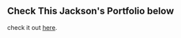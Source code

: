 ## Check This Jackson's Portfolio below
check it out [here](https://jackson-mu.github.io/Jackson-Mukeshimana-Portfolio/).
